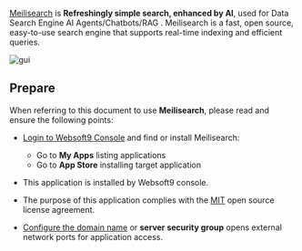 [Meilisearch](https://www.meilisearch.com) is **Refreshingly simple search, enhanced by AI**, used for Data Search Engine AI Agents/Chatbots/RAG . Meilisearch is a fast, open source, easy-to-use search engine that supports real-time indexing and efficient queries.


![gui](https://libs.websoft9.com/Websoft9/DocsPicture/zh/meilisearch/meilisearch-gui-websoft9.png)


## Prepare

When referring to this document to use **Meilisearch**, please read and ensure the following points:

- [Login to Websoft9 Console](./login-console) and find or install Meilisearch:
  - Go to **My Apps** listing applications 
  - Go to **App Store** installing target application

- This application is installed by Websoft9 console.


- The purpose of this application complies with the [MIT](https://opensource.org/licenses/MIT) open source license agreement.


- [Configure the domain name](./domain-set) or **server security group** opens external network ports for application access.